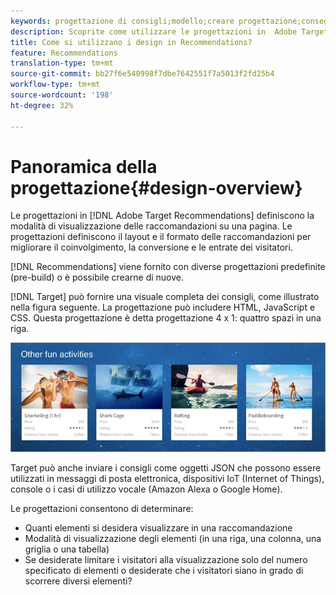 ```yaml
---
keywords: progettazione di consigli;modello;creare progettazione;consegna;output
description: Scoprite come utilizzare le progettazioni in  Adobe Target Recommendations per definire la modalità di visualizzazione delle raccomandazioni su una pagina (1X4, 1X6, 2X2 e così via).
title: Come si utilizzano i design in Recommendations?
feature: Recommendations
translation-type: tm+mt
source-git-commit: bb27f6e540998f7dbe7642551f7a5013f2fd25b4
workflow-type: tm+mt
source-wordcount: '198'
ht-degree: 32%

---
```



# Panoramica della progettazione{#design-overview}

Le progettazioni in [!DNL Adobe Target Recommendations] definiscono la modalità di visualizzazione delle raccomandazioni su una pagina. Le progettazioni definiscono il layout e il formato delle raccomandazioni per migliorare il coinvolgimento, la conversione e le entrate dei visitatori.

[!DNL Recommendations] viene fornito con diverse progettazioni predefinite (pre-build) o è possibile crearne di nuove.

[!DNL Target] può fornire una visuale completa dei consigli, come illustrato nella figura seguente. La progettazione può includere HTML, JavaScript e CSS. Questa progettazione è detta progettazione 4 x 1: quattro spazi in una riga.

![](assets/velocity_example.png)

Target può anche inviare i consigli come oggetti JSON che possono essere utilizzati in messaggi di posta elettronica, dispositivi IoT (Internet of Things), console o i casi di utilizzo vocale (Amazon Alexa o Google Home).

Le progettazioni consentono di determinare:

* Quanti elementi si desidera visualizzare in una raccomandazione
* Modalità di visualizzazione degli elementi (in una riga, una colonna, una griglia o una tabella)
* Se desiderate limitare i visitatori alla visualizzazione solo del numero specificato di elementi o desiderate che i visitatori siano in grado di scorrere diversi elementi?

